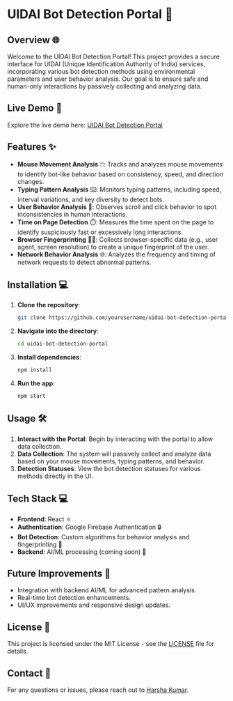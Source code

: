 # UIDAI Bot Detection Portal 🚀

## Overview 🌐

Welcome to the UIDAI Bot Detection Portal! This project provides a secure interface for UIDAI (Unique Identification Authority of India) services, incorporating various bot detection methods using environmental parameters and user behavior analysis. Our goal is to ensure safe and human-only interactions by passively collecting and analyzing data.

## Live Demo 🌟

Explore the live demo here: [UIDAI Bot Detection Portal](https://nocap-sih.vercel.app/)

## Features ✨

- **Mouse Movement Analysis** 🖱️: Tracks and analyzes mouse movements to identify bot-like behavior based on consistency, speed, and direction changes.
- **Typing Pattern Analysis** ⌨️: Monitors typing patterns, including speed, interval variations, and key diversity to detect bots.
- **User Behavior Analysis** 👤: Observes scroll and click behavior to spot inconsistencies in human interactions.
- **Time on Page Detection** ⏱️: Measures the time spent on the page to identify suspiciously fast or excessively long interactions.
- **Browser Fingerprinting** 🕵️‍♂️: Collects browser-specific data (e.g., user agent, screen resolution) to create a unique fingerprint of the user.
- **Network Behavior Analysis** 🌐: Analyzes the frequency and timing of network requests to detect abnormal patterns.

## Installation 💻

1. **Clone the repository**:
    ```bash
    git clone https://github.com/yourusername/uidai-bot-detection-portal.git
    ```

2. **Navigate into the directory**:
    ```bash
    cd uidai-bot-detection-portal
    ```

3. **Install dependencies**:
    ```bash
    npm install
    ```

4. **Run the app**:
    ```bash
    npm start
    ```

## Usage 🛠️

1. **Interact with the Portal**: Begin by interacting with the portal to allow data collection.
2. **Data Collection**: The system will passively collect and analyze data based on your mouse movements, typing patterns, and behavior.
3. **Detection Statuses**: View the bot detection statuses for various methods directly in the UI.

## Tech Stack 💻

- **Frontend**: React ⚛️
- **Authentication**: Google Firebase Authentication 🔒
- **Bot Detection**: Custom algorithms for behavior analysis and fingerprinting 🧠
- **Backend**: AI/ML processing (coming soon) 🤖

## Future Improvements 🚀

- Integration with backend AI/ML for advanced pattern analysis.
- Real-time bot detection enhancements.
- UI/UX improvements and responsive design updates.

## License 📜

This project is licensed under the MIT License - see the [LICENSE](https://github.com/ahkharsha/nocap-sih/blob/main/LICENSE) file for details.

## Contact 📧

For any questions or issues, please reach out to [Harsha Kumar](mailto:ahkharsha@gmail.com).
